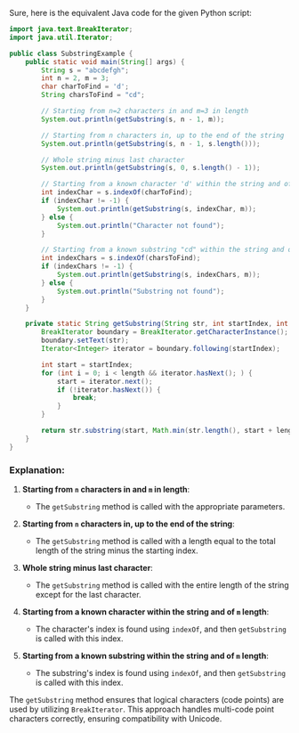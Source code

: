 Sure, here is the equivalent Java code for the given Python script:

```java
import java.text.BreakIterator;
import java.util.Iterator;

public class SubstringExample {
    public static void main(String[] args) {
        String s = "abcdefgh";
        int n = 2, m = 3;
        char charToFind = 'd';
        String charsToFind = "cd";

        // Starting from n=2 characters in and m=3 in length
        System.out.println(getSubstring(s, n - 1, m));

        // Starting from n characters in, up to the end of the string
        System.out.println(getSubstring(s, n - 1, s.length()));

        // Whole string minus last character
        System.out.println(getSubstring(s, 0, s.length() - 1));

        // Starting from a known character 'd' within the string and of m length
        int indexChar = s.indexOf(charToFind);
        if (indexChar != -1) {
            System.out.println(getSubstring(s, indexChar, m));
        } else {
            System.out.println("Character not found");
        }

        // Starting from a known substring "cd" within the string and of m length
        int indexChars = s.indexOf(charsToFind);
        if (indexChars != -1) {
            System.out.println(getSubstring(s, indexChars, m));
        } else {
            System.out.println("Substring not found");
        }
    }

    private static String getSubstring(String str, int startIndex, int length) {
        BreakIterator boundary = BreakIterator.getCharacterInstance();
        boundary.setText(str);
        Iterator<Integer> iterator = boundary.following(startIndex);

        int start = startIndex;
        for (int i = 0; i < length && iterator.hasNext(); ) {
            start = iterator.next();
            if (!iterator.hasNext()) {
                break;
            }
        }

        return str.substring(start, Math.min(str.length(), start + length));
    }
}
```

### Explanation:
1. **Starting from `n` characters in and `m` in length**:
   - The `getSubstring` method is called with the appropriate parameters.

2. **Starting from `n` characters in, up to the end of the string**:
   - The `getSubstring` method is called with a length equal to the total length of the string minus the starting index.

3. **Whole string minus last character**:
   - The `getSubstring` method is called with the entire length of the string except for the last character.

4. **Starting from a known character within the string and of `m` length**:
   - The character's index is found using `indexOf`, and then `getSubstring` is called with this index.

5. **Starting from a known substring within the string and of `m` length**:
   - The substring's index is found using `indexOf`, and then `getSubstring` is called with this index.

The `getSubstring` method ensures that logical characters (code points) are used by utilizing `BreakIterator`. This approach handles multi-code point characters correctly, ensuring compatibility with Unicode.

